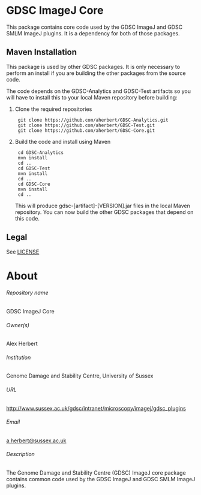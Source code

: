 GDSC ImageJ Core
================

This package contains core code used by the GDSC ImageJ and GDSC SMLM ImageJ 
plugins. It is a dependency for both of those packages.


Maven Installation
------------------

This package is used by other GDSC packages. It is only necessary to perform an 
install if you are building the other packages from the source code.

The code depends on the GDSC-Analytics and GDSC-Test artifacts so you will have 
to install this to your local Maven repository before building:

1. Clone the required repositories

        git clone https://github.com/aherbert/GDSC-Analytics.git
        git clone https://github.com/aherbert/GDSC-Test.git
        git clone https://github.com/aherbert/GDSC-Core.git

2. Build the code and install using Maven

        cd GDSC-Analytics
        mvn install
        cd ..
        cd GDSC-Test
        mvn install
        cd ..
        cd GDSC-Core
        mvn install
        cd ..

	This will produce gdsc-[artifact]-[VERSION].jar files in the local Maven
	repository. You can now build the other GDSC packages that depend on this
	code.


Legal
-----

See [LICENSE](LICENSE.txt)


# About #

###### Repository name ######
GDSC ImageJ Core

###### Owner(s) ######
Alex Herbert

###### Institution ######
Genome Damage and Stability Centre, University of Sussex

###### URL ######
http://www.sussex.ac.uk/gdsc/intranet/microscopy/imagej/gdsc_plugins

###### Email ######
a.herbert@sussex.ac.uk

###### Description ######
The Genome Damage and Stability Centre (GDSC) ImageJ core package contains 
common code used by the GDSC ImageJ and GDSC SMLM ImageJ plugins.

